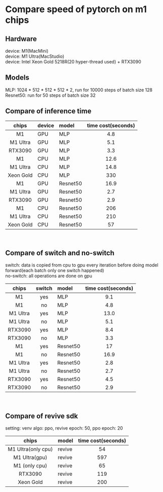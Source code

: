 # Compare speed of pytorch on m1 chips

## Hardware
device: M1(MacMini) \
device: M1 Ultra(MacStudio) \
device: Intel Xeon Gold 5218R(20 hyper-thread used) + RTX3090 


## Models

MLP: 1024 * 512 * 512 * 512 * 2, run for 10000 steps of batch size 128\
Resnet50: run for 50 steps of batch size 32

## Compare of inference time
| chips           | device | model     | time cost(seconds)   |   
| :-----------:   | :----- | :-----    | :---------:          |
| M1              |  GPU   |  MLP      |  4.8                 |
| M1 Ultra        |  GPU   |  MLP      |  5.1                 |
| RTX3090         |  GPU   |  MLP      |  3.3                 |
| M1              |  CPU   |  MLP      |  12.6                |
| M1 Ultra        |  CPU   |  MLP      |  14.8                |
| Xeon Gold       |  CPU   |  MLP      |  330                 |
| M1              |  GPU   |  Resnet50 |  16.9                | 
| M1 Ultra        |  GPU   |  Resnet50 |  2.7                 | 
| RTX3090         |  GPU   |  Resnet50 |  2.9                 |  
| M1              |  CPU   |  Resnet50 |  206                 | 
| M1 Ultra        |  CPU   |  Resnet50 |  210                 |  
| Xeon Gold       |  CPU   |  Resnet50 |  57                  | 

&nbsp;
## Compare of switch and no-switch
switch: data is copied from cpu to gpu every iteration before doing model forward(each batch only one switch happened)\
no-switch: all operations are done on gpu

| chips           | switch | model     | time cost(seconds)   |   
| :-----------:   | :----: | :-----    | :---------:          |
| M1              |  yes   |  MLP      |  9.1                 |
| M1              |  no    |  MLP      |  4.8                 |
| M1 Ultra        |  yes   |  MLP      |  13.0                |
| M1 Ultra        |  no    |  MLP      |  5.1                 |
| RTX3090         |  yes   |  MLP      |  8.4                 |
| RTX3090         |  no    |  MLP      |  3.3                 |
| M1              |  yes   |  Resnet50 |  17                  |
| M1              |  no    |  Resnet50 |  16.9                |
| M1 Ultra        |  yes   |  Resnet50 |  2.8                 |
| M1 Ultra        |  no    |  Resnet50 |  2.7                 |
| RTX3090         |  yes   |  Resnet50 |  4.5                 |
| RTX3090         |  no    |  Resnet50 |  2.9                 |

&nbsp;
## Compare of revive sdk
setting: venv algo: ppo, revive epoch: 50, ppo epoch: 20

| chips              | model        | time cost(seconds)   |   
| :-----------:      | :-----       | :---------:          |
| M1 Ultra(only cpu) |  revive      |  54                  |
| M1 Ultra(gpu)      |  revive      |  597                 |
| M1 (only cpu)      |  revive      |  65                  |
| RTX3090            |  revive      |  119                 |
| Xeon Gold          |  revive      |  200                 |

